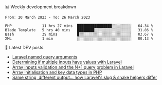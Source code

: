 📊 Weekly development breakdown
<!--START_SECTION:waka-->

```text
From: 20 March 2023 - To: 26 March 2023

PHP              11 hrs 27 mins  ████████████████░░░░░░░░░   64.34 %
Blade Template   5 hrs 40 mins   ████████░░░░░░░░░░░░░░░░░   31.86 %
Bash             39 mins         █░░░░░░░░░░░░░░░░░░░░░░░░   03.67 %
XML              1 min           ░░░░░░░░░░░░░░░░░░░░░░░░░   00.13 %
```

<!--END_SECTION:waka-->

📕 Latest DEV posts
<!-- BLOG-POST-LIST:START -->
- [Laravel named query arguments](https://dev.to/michaelvickersuk/laravel-named-query-arguments-28kd)
- [Determining if multiple inputs have values with Laravel](https://dev.to/michaelvickersuk/determining-if-multiple-inputs-have-values-with-laravel-km6)
- [Array inputs validation and the N+1 query problem in Laravel](https://dev.to/michaelvickersuk/array-inputs-validation-and-the-n1-query-problem-in-laravel-2agb)
- [Array initialisation and key data types in PHP](https://dev.to/michaelvickersuk/array-initialisation-and-key-data-types-in-php-1e5b)
- [Same string, different output... how Laravel&#39;s slug &amp; snake helpers differ](https://dev.to/michaelvickersuk/same-string-different-output-how-laravels-slug-snake-helpers-differ-1ccj)
<!-- BLOG-POST-LIST:END -->
